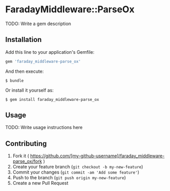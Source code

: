 # FaradayMiddleware::ParseOx

TODO: Write a gem description

## Installation

Add this line to your application's Gemfile:

```ruby
gem 'faraday_middleware-parse_ox'
```

And then execute:

    $ bundle

Or install it yourself as:

    $ gem install faraday_middleware-parse_ox

## Usage

TODO: Write usage instructions here

## Contributing

1. Fork it ( https://github.com/[my-github-username]/faraday_middleware-parse_ox/fork )
2. Create your feature branch (`git checkout -b my-new-feature`)
3. Commit your changes (`git commit -am 'Add some feature'`)
4. Push to the branch (`git push origin my-new-feature`)
5. Create a new Pull Request
